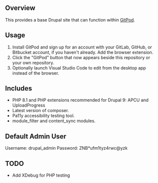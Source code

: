 ## Overview

This provides a base Drupal site that can function within [GitPod](https://gitpod.io).

## Usage

1. Install GitPod and sign up for an account with your GitLab, GitHub, or Bitbucket account, if you haven't already. Add the browser extension.
1. Click the "GitPod" button that now appears beside this repository or your own repository.
1. Optionally launch Visual Studio Code to edit from the desktop app instead of the browser.

## Includes

- PHP 8.1 and PHP extensions recommended for Drupal 9: APCU and UploadProgress
- Latest version of composer.
- Pa11y accessibility testing tool.
- module_filter and content_sync modules.

## Default Admin User
Username: drupal_admin
Password: ZNB*ufm1tyz4rwc@yzk

## TODO

- Add XDebug for PHP testing